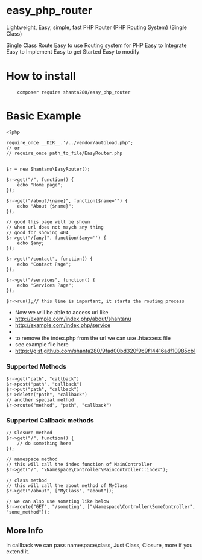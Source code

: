 # easy_php_router
Lightweight, Easy, simple, fast PHP Router (PHP Routing System) (Single Class)

Single Class Route
Easy to use Routing system for PHP
Easy to Integrate
Easy to Implement
Easy to get Started
Easy to modify


# How to install
```
    composer require shanta280/easy_php_router

```


# Basic Example
```
<?php

require_once __DIR__.'/../vendor/autoload.php';
// or 
// require_once path_to_file/EasyRouter.php


$r = new Shantanu\EasyRouter();

$r->get("/", function() {
    echo "Home page";
});

$r->get("/about/{name}", function($name="") {
    echo "About {$name}";
});

// good this page will be shown 
// when url does not maych any thing
// good for showing 404
$r->get("/{any}", function($any='') {
    echo $any;
});

$r->get("/contact", function() {
    echo "Contact Page";
});

$r->get("/services", function() {
    echo "Services Page";
});

$r->run();// this line is important, it starts the routing process
```

* Now we will be able to access url like
* http://example.com/index.php/about/shantanu
* http://example.com/index.php/service
* 
* to remove the index.php from the url we can use .htaccess file
* see example file here
* https://gist.github.com/shanta280/9fad00bd320f9c9f14416adf10985cb1


### Supported Methods

```
$r->get("path", "callback")
$r->post("path", "callback")
$r->put("path", "callback")
$r->delete("path", "callback")
// another special method
$r->route("method", "path", "callback")
```


### Supported Callback methods
```
// Closure method
$r->get("/", function() {
    // do something here
});

// namespace method
// this will call the index function of MainController
$r->get("/", "\Namespace\Controller\MainController::index");

// class method
// this will call the about method of MyClass
$r->get("/about", ["MyClass", "about"]);

// we can also use someting like below
$r->route("GET", "/someting", ["\Namespace\Controller\SomeController", "some_method"]);

```

## More Info
in callback we can pass namespace\class, Just Class, Closure, more if you extend it.


